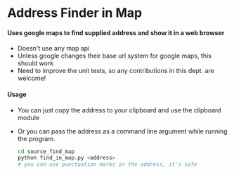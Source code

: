 # Address Finder in Map
#### Uses google maps to find supplied address and show it in a web browser

* Doesn't use any map api
* Unless google changes their base url system for google maps,
  this should work
* Need to improve the unit tests, so any contributions in this
  dept. are welcome!


#### Usage

* You can just copy the address to your clipboard and use the clipboard module
* Or you can pass the address as a command line argument while running the
  program.

  ```bash
  cd source_find_map
  python find_in_map.py <address>
  # you can use punctuation marks in the address, it's safe
  ```
